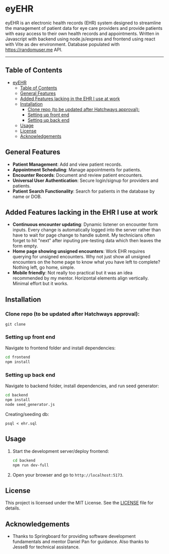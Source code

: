 # eyEHR

eyEHR is an electronic health records (EHR) system designed to streamline the management of patient data for eye care providers and provide patients with easy access to their own health records and appointments. Written in Javascript with backend using node.js/express and frontend using react with Vite as dev environment. Database populated with https://randomuser.me API. 

---

## Table of Contents

- [eyEHR](#eyehr)
  - [Table of Contents](#table-of-contents)
  - [General Features](#general-features)
  - [Added Features lacking in the EHR I use at work](#added-features-lacking-in-the-ehr-i-use-at-work)
  - [Installation](#installation)
    - [Clone repo (to be updated after Hatchways approval):](#clone-repo-to-be-updated-after-hatchways-approval)
    - [Setting up front end](#setting-up-front-end)
    - [Setting up back end](#setting-up-back-end)
  - [Usage](#usage)
  - [License](#license)
  - [Acknowledgements](#acknowledgements)

## General Features

- **Patient Management**: Add and view patient records.
- **Appointment Scheduling**: Manage appointments for patients.
- **Encounter Records**: Document and review patient encounters.
- **Universal User Authentication**: Secure login/signup for providers and patients.
- **Patient Search Functionality**: Search for patients in the database by name or DOB.
  
## Added Features lacking in the EHR I use at work

- **Continuous encounter updating**: Dynamic listener on encounter form inputs. Every change is automatically logged into the server rather than have to wait for page change to handle submit. My technicians often forget to hit "next" after inputing pre-testing data which then leaves the form empty. 
- **Home page showing unsigned encounters**: Work EHR requires querying for unsigned encounters. Why not just show all unsigned encounters on the home page to know what you have left to complete? Nothing left, go home, simple. 
- **Mobile friendly**: Not really too practical but it was an idea recommended by my mentor. Horizontal elements align vertically. Minimal effort but it works.


## Installation

### Clone repo (to be updated after Hatchways approval):
```
git clone 
```
### Setting up front end
Navigate to frontend folder and install dependencies:
```sh
cd frontend
npm install
```

### Setting up back end

Navigate to backend folder, install dependencies, and run seed generator: 
```sh
cd backend
npm install
node seed_generator.js
```

Creating/seeding db:
```
psql < ehr.sql
```


## Usage

1. Start the development server/deploy frontend:
    ```sh
    cd backend
    npm run dev-full
    ```
2. Open your browser and go to `http://localhost:5173`.



## License

This project is licensed under the MIT License. See the [LICENSE](LICENSE) file for details.

## Acknowledgements

- Thanks to Springboard for providing software development fundamentals and mentor Daniel Pan for guidance. Also thanks to JesseB for technical assistance. 


